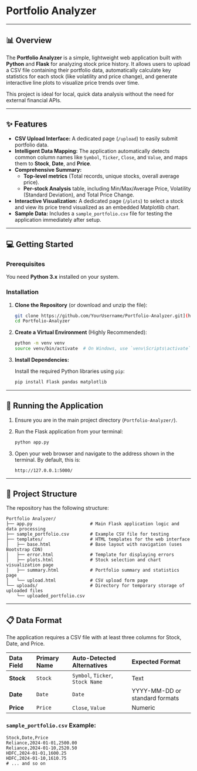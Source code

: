 # Portfolio Analyzer

-----

## 📊 Overview

The **Portfolio Analyzer** is a simple, lightweight web application built with **Python** and **Flask** for analyzing stock price history. It allows users to upload a CSV file containing their portfolio data, automatically calculate key statistics for each stock (like volatility and price change), and generate interactive line plots to visualize price trends over time.

This project is ideal for local, quick data analysis without the need for external financial APIs.

-----

## ✨ Features

  * **CSV Upload Interface:** A dedicated page (`/upload`) to easily submit portfolio data.
  * **Intelligent Data Mapping:** The application automatically detects common column names like `Symbol`, `Ticker`, `Close`, and `Value`, and maps them to **Stock**, **Date**, and **Price**.
  * **Comprehensive Summary:**
      * **Top-level metrics** (Total records, unique stocks, overall average price).
      * **Per-stock Analysis** table, including Min/Max/Average Price, Volatility (Standard Deviation), and Total Price Change.
  * **Interactive Visualization:** A dedicated page (`/plots`) to select a stock and view its price trend visualized as an embedded Matplotlib chart.
  * **Sample Data:** Includes a `sample_portfolio.csv` file for testing the application immediately after setup.

-----

## 💻 Getting Started

### Prerequisites

You need **Python 3.x** installed on your system.

### Installation

1.  **Clone the Repository** (or download and unzip the file):

    ```bash
    git clone https://github.com/YourUsername/Portfolio-Analyzer.git](https://github.com/Puthiyavan2604/Portfolio-Analyzer.git
    cd Portfolio-Analyzer
    ```

2.  **Create a Virtual Environment** (Highly Recommended):

    ```bash
    python -m venv venv
    source venv/bin/activate  # On Windows, use `venv\Scripts\activate`
    ```

3.  **Install Dependencies:**

    Install the required Python libraries using `pip`:

    ```bash
    pip install Flask pandas matplotlib
    ```

-----

## 🚀 Running the Application

1.  Ensure you are in the main project directory (`Portfolio-Analyzer/`).

2.  Run the Flask application from your terminal:

    ```bash
    python app.py
    ```

3.  Open your web browser and navigate to the address shown in the terminal. By default, this is:

    ```
    http://127.0.0.1:5000/
    ```

-----

## 📁 Project Structure

The repository has the following structure:

```
Portfolio Analyzer/
├── app.py                      # Main Flask application logic and data processing
├── sample_portfolio.csv        # Example CSV file for testing
├── templates/                  # HTML templates for the web interface
│   ├── base.html               # Base layout with navigation (uses Bootstrap CDN)
│   ├── error.html              # Template for displaying errors
│   ├── plots.html              # Stock selection and chart visualization page
│   ├── summary.html            # Portfolio summary and statistics page
│   └── upload.html             # CSV upload form page
└── uploads/                    # Directory for temporary storage of uploaded files
    └── uploaded_portfolio.csv
```

-----

## 📋 Data Format

The application requires a CSV file with at least three columns for Stock, Date, and Price.

| Data Field | Primary Name | Auto-Detected Alternatives | Expected Format |
| :--- | :--- | :--- | :--- |
| **Stock** | `Stock` | `Symbol`, `Ticker`, `Stock Name` | Text |
| **Date** | `Date` | `Date` | YYYY-MM-DD or standard formats |
| **Price** | `Price` | `Close`, `Value` | Numeric |

### `sample_portfolio.csv` Example:

```csv
Stock,Date,Price
Reliance,2024-01-01,2500.00
Reliance,2024-01-10,2520.50
HDFC,2024-01-01,1600.25
HDFC,2024-01-10,1610.75
# ... and so on
```
